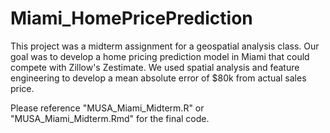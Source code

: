 # Miami_HomePricePrediction

This project was a midterm assignment for a geospatial analysis class. Our goal was to develop a home pricing prediction model in Miami that could compete with Zillow's Zestimate. 
We used spatial analysis and feature engineering to develop a mean absolute error of $80k from actual sales price. 

Please reference "MUSA_Miami_Midterm.R" or "MUSA_Miami_Midterm.Rmd" for the final code. 
